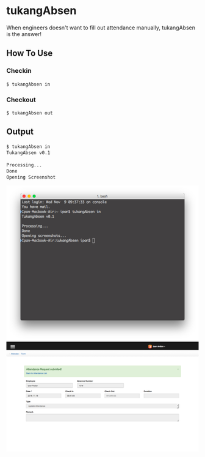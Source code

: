 # tukangAbsen
When engineers doesn't want to fill out attendance manually, tukangAbsen is the answer!

## How To Use

### Checkin
```
$ tukangAbsen in
```

### Checkout
```
$ tukangAbsen out
```

## Output
```
$ tukangAbsen in
TukangAbsen v0.1

Processing...
Done
Opening Screenshot
```
![tukangAbsen](https://github.com/ipanardian/tukangAbsen/raw/master/tukangAbsen.png)
![tukangAbsen](https://github.com/ipanardian/tukangAbsen/raw/master/debug_checkin.png)
